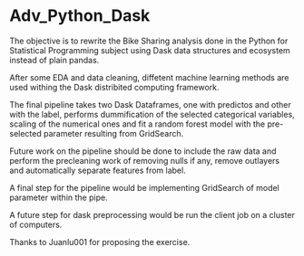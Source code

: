# Adv_Python_Dask
The objective is to rewrite the Bike Sharing analysis done in the Python for Statistical Programming subject using Dask data structures and ecosystem instead of plain pandas.


After some EDA and data cleaning, diffetent machine learning methods are used withing the Dask distribited computing framework. 

The final pipeline takes two Dask Dataframes, one with predictos and other with the label, performs dummification of the selected categorical variables, scaling of the numerical ones and fit a random forest model with the pre-selected parameter resulting from GridSearch.

Future work on the pipeline should be done to include the raw data and perform the precleaning work of removing nulls if any, remove outlayers and automatically separate features from label.

A final step for the pipeline would be implementing GridSearch of model parameter within the pipe.

A future step for dask preprocessing would be run the client job on a cluster of computers.

Thanks to Juanlu001 for proposing the exercise.

